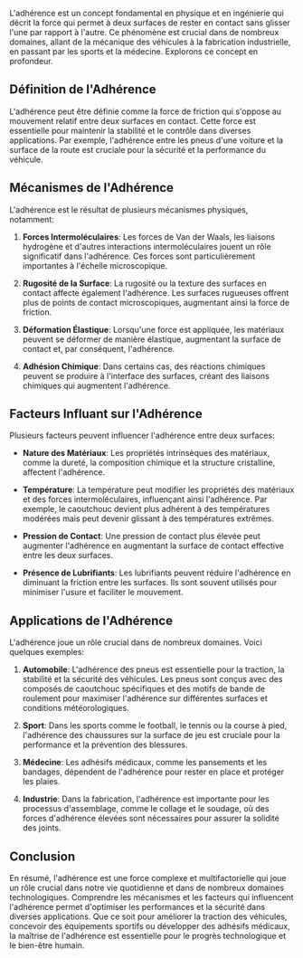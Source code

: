 L'adhérence est un concept fondamental en physique et en ingénierie qui décrit la force qui permet à deux surfaces de rester en contact sans glisser l'une par rapport à l'autre. Ce phénomène est crucial dans de nombreux domaines, allant de la mécanique des véhicules à la fabrication industrielle, en passant par les sports et la médecine. Explorons ce concept en profondeur.

## Définition de l'Adhérence

L'adhérence peut être définie comme la force de friction qui s'oppose au mouvement relatif entre deux surfaces en contact. Cette force est essentielle pour maintenir la stabilité et le contrôle dans diverses applications. Par exemple, l'adhérence entre les pneus d'une voiture et la surface de la route est cruciale pour la sécurité et la performance du véhicule.

## Mécanismes de l'Adhérence

L'adhérence est le résultat de plusieurs mécanismes physiques, notamment:

1. **Forces Intermoléculaires**: Les forces de Van der Waals, les liaisons hydrogène et d'autres interactions intermoléculaires jouent un rôle significatif dans l'adhérence. Ces forces sont particulièrement importantes à l'échelle microscopique.

2. **Rugosité de la Surface**: La rugosité ou la texture des surfaces en contact affecte également l'adhérence. Les surfaces rugueuses offrent plus de points de contact microscopiques, augmentant ainsi la force de friction.

3. **Déformation Élastique**: Lorsqu'une force est appliquée, les matériaux peuvent se déformer de manière élastique, augmentant la surface de contact et, par conséquent, l'adhérence.

4. **Adhésion Chimique**: Dans certains cas, des réactions chimiques peuvent se produire à l'interface des surfaces, créant des liaisons chimiques qui augmentent l'adhérence.

## Facteurs Influant sur l'Adhérence

Plusieurs facteurs peuvent influencer l'adhérence entre deux surfaces:

- **Nature des Matériaux**: Les propriétés intrinsèques des matériaux, comme la dureté, la composition chimique et la structure cristalline, affectent l'adhérence.

- **Température**: La température peut modifier les propriétés des matériaux et des forces intermoléculaires, influençant ainsi l'adhérence. Par exemple, le caoutchouc devient plus adhérent à des températures modérées mais peut devenir glissant à des températures extrêmes.

- **Pression de Contact**: Une pression de contact plus élevée peut augmenter l'adhérence en augmentant la surface de contact effective entre les deux surfaces.

- **Présence de Lubrifiants**: Les lubrifiants peuvent réduire l'adhérence en diminuant la friction entre les surfaces. Ils sont souvent utilisés pour minimiser l'usure et faciliter le mouvement.

## Applications de l'Adhérence

L'adhérence joue un rôle crucial dans de nombreux domaines. Voici quelques exemples:

1. **Automobile**: L'adhérence des pneus est essentielle pour la traction, la stabilité et la sécurité des véhicules. Les pneus sont conçus avec des composés de caoutchouc spécifiques et des motifs de bande de roulement pour maximiser l'adhérence sur différentes surfaces et conditions météorologiques.

2. **Sport**: Dans les sports comme le football, le tennis ou la course à pied, l'adhérence des chaussures sur la surface de jeu est cruciale pour la performance et la prévention des blessures.

3. **Médecine**: Les adhésifs médicaux, comme les pansements et les bandages, dépendent de l'adhérence pour rester en place et protéger les plaies.

4. **Industrie**: Dans la fabrication, l'adhérence est importante pour les processus d'assemblage, comme le collage et le soudage, où des forces d'adhérence élevées sont nécessaires pour assurer la solidité des joints.

## Conclusion

En résumé, l'adhérence est une force complexe et multifactorielle qui joue un rôle crucial dans notre vie quotidienne et dans de nombreux domaines technologiques. Comprendre les mécanismes et les facteurs qui influencent l'adhérence permet d'optimiser les performances et la sécurité dans diverses applications. Que ce soit pour améliorer la traction des véhicules, concevoir des équipements sportifs ou développer des adhésifs médicaux, la maîtrise de l'adhérence est essentielle pour le progrès technologique et le bien-être humain.